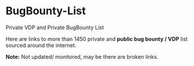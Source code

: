 # BugBounty-List
Private VDP and Private BugBounty List

Here are links to more than 1450 private and **public bug bounty / VDP** list sourced around the internet. 

**Note:** Not updated/ monitored, may be there are broken links. 

